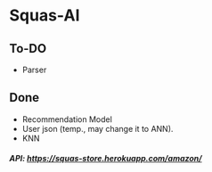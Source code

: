 # Squas-AI

## To-DO
 - Parser

## Done
 - Recommendation Model
 - User json (temp., may change it to ANN).
 - KNN 

##### API: https://squas-store.herokuapp.com/amazon/

